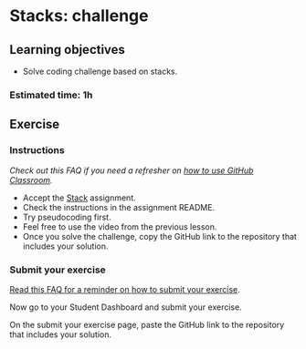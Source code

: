 # Stacks: challenge

## Learning objectives
- Solve coding challenge based on stacks.

### Estimated time: 1h

## Exercise

### Instructions 

*Check out this FAQ if you need a refresher on [how to use GitHub Classroom](https://github.com/microverseinc/curriculum-computer-science-fundamentals/blob/main/trivial-interview-questions/articles/how_to_use_github_classroom.md).*

- Accept the [Stack](https://classroom.github.com/a/Kj3V9l4A) assignment.
- Check the instructions in the assignment README.
- Try pseudocoding first.
- Feel free to use the video from the previous lesson.
- Once you solve the challenge, copy the GitHub link to the repository that includes your solution.

### Submit your exercise

[Read this FAQ for a reminder on how to submit your exercise](https://microverse.zendesk.com/hc/en-us/articles/360061344234).

Now go to your Student Dashboard and submit your exercise.

On the submit your exercise page, paste the GitHub link to the repository that includes your solution.